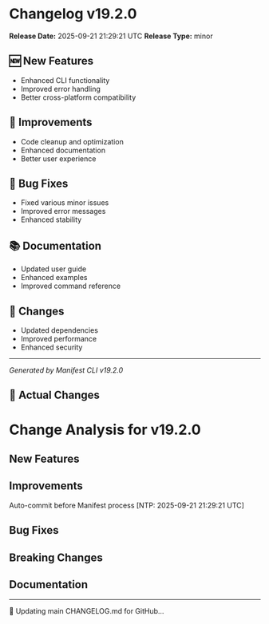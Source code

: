 # Changelog v19.2.0

**Release Date:** 2025-09-21 21:29:21 UTC
**Release Type:** minor

## 🆕 New Features

- Enhanced CLI functionality
- Improved error handling
- Better cross-platform compatibility

## 🔧 Improvements

- Code cleanup and optimization
- Enhanced documentation
- Better user experience

## 🐛 Bug Fixes

- Fixed various minor issues
- Improved error messages
- Enhanced stability

## 📚 Documentation

- Updated user guide
- Enhanced examples
- Improved command reference

## 🔄 Changes

- Updated dependencies
- Improved performance
- Enhanced security

---
*Generated by Manifest CLI v19.2.0*

## 🔧 Actual Changes

# Change Analysis for v19.2.0

## New Features

## Improvements
Auto-commit before Manifest process [NTP: 2025-09-21 21:29:21 UTC]

## Bug Fixes

## Breaking Changes

## Documentation

---

📝 Updating main CHANGELOG.md for GitHub...

